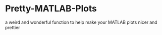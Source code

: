 # Pretty-MATLAB-Plots
a weird and wonderful function to help make your MATLAB plots nicer and prettier

